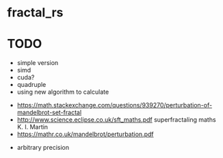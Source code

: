 # fractal_rs
# TODO
- simple version
- simd
- cuda?
- quadruple
- using new algorithm to calculate
* https://math.stackexchange.com/questions/939270/perturbation-of-mandelbrot-set-fractal
* http://www.science.eclipse.co.uk/sft_maths.pdf  superfractaling maths K. I. Martin
* https://mathr.co.uk/mandelbrot/perturbation.pdf
- arbitrary precision